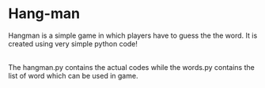 # Hang-man
<p>Hangman is a simple game in which players have to guess the the word. It is created using very simple python code!</p>
<br>The hangman.py contains the actual codes while the words.py contains the list of word which can be used in game.
